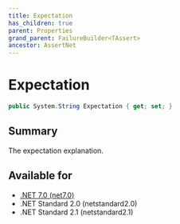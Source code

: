 ```yaml
---
title: Expectation
has_children: true
parent: Properties
grand_parent: FailureBuilder<TAssert>
ancestor: AssertNet
---
```

# Expectation

```csharp
public System.String Expectation { get; set; }
```

## Summary
The expectation explanation.

## Available for
- [.NET 7.0 (net7.0)](https://versionsof.net/core/7.0/)
- .NET Standard 2.0 (netstandard2.0)
- .NET Standard 2.1 (netstandard2.1)
